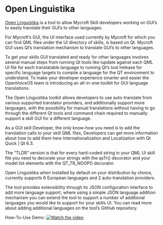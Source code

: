 # Open Linguistika
[Open Linguistika](https://github.com/OpenVoiceOS/Open-Linguistika) is a tool to allow Mycroft Skill developers working on GUI’s to easily translate their GUI’s to other languages.

For Mycroft’s GUI, the UI interface used currently by Mycroft for which you can find QML files under the UI directory of skills, is based on Qt. Mycroft GUI uses Qt’s translation mechanism to translate GUI’s to other languages.

To get your skills GUI translated and ready for other languages involves several manual steps from running Qt tools like lupdate against each QML UI file for each translatable language to running Qt’s tool lrelease for specific language targets to compile a language for the QT environment to understand. To make your developer experience smarter and easier the OpenVoiceOS team is introducing an all-in-one toolkit for GUI language translations.

The Open Linguistika toolkit allows developers to use auto-translate from various supported translator providers, and additionally support more languages, with the possibility for manual translations without having to go through the different Qt tools and command chain required to manually support a skill GUI for a different language.

As a GUI skill Developer, the only know-how you need is to add the translation calls to your skill QML files, Developers can get more information about how to add them here Internationalization and Localization with Qt Quick | Qt 6.3.

The “TLDR” version is that for every hard-coded string in your QML UI skill file you need to decorate your strings with the qsTr() decorator and your model list elements with the QT_TR_NOOP() decorator.

Open Linguistika when installed by default on your distribution by choice, currently supports 6 European languages and 2 auto-translation providers.

The tool provides extensibility through its JSON configuration interface to add more language support, where using a simple JSON language addition mechanism you can extend the tool to support a number of additional languages you would like to support for your skills UI. You can read more about adding additional languages on the tool’s GitHub repository.

How-To-Use Demo:
[![Watch the video](https://img.youtube.com/vi/s2EZyBHRXeA/maxresdefault.jpg)](https://www.youtube.com/watch?v=s2EZyBHRXeA)
